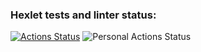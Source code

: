 ### Hexlet tests and linter status:
[![Actions Status](https://github.com/IVF13/java-project-lvl1/workflows/hexlet-check/badge.svg)](https://github.com/IVF13/java-project-lvl1/actions)
![Personal Actions Status](https://github.com/IVF13/java-project-lvl1/workflows/github-actions-demo/badge.svg)

